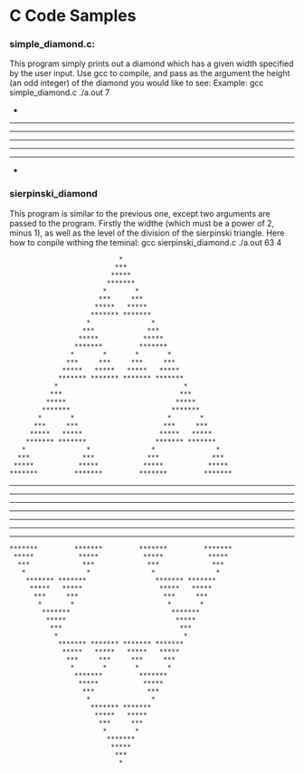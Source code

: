 # C Code Samples
### simple_diamond.c:
This program simply prints out a diamond which has a given width specified by the user input. Use gcc to compile, and pass as the argument the height (an odd integer) of the diamond you would like to see:
Example:
gcc simple_diamond.c
./a.out 7

   *   
  ***  
 ***** 
*******
 ***** 
  ***  
   *   

### sierpinski_diamond
This program is similar to the previous one, except two arguments are passed to the program. Firstly the widthe (which must be a power of 2, minus 1), as well as the level of the division of the sierpinski triangle. Here how to conpile withing the teminal:
gcc sierpinski_diamond.c
./a.out 63 4

                               *                               
                              ***                              
                             *****                             
                            *******                            
                           *       *                           
                          ***     ***                          
                         *****   *****                         
                        ******* *******                        
                       *               *                       
                      ***             ***                      
                     *****           *****                     
                    *******         *******                    
                   *       *       *       *                   
                  ***     ***     ***     ***                  
                 *****   *****   *****   *****                 
                ******* ******* ******* *******                
               *                               *               
              ***                             ***              
             *****                           *****             
            *******                         *******            
           *       *                       *       *           
          ***     ***                     ***     ***          
         *****   *****                   *****   *****         
        ******* *******                 ******* *******        
       *               *               *               *       
      ***             ***             ***             ***      
     *****           *****           *****           *****     
    *******         *******         *******         *******    
   *       *       *       *       *       *       *       *   
  ***     ***     ***     ***     ***     ***     ***     ***  
 *****   *****   *****   *****   *****   *****   *****   ***** 
******* ******* ******* ******* ******* ******* ******* *******
 *****   *****   *****   *****   *****   *****   *****   ***** 
  ***     ***     ***     ***     ***     ***     ***     ***  
   *       *       *       *       *       *       *       *   
    *******         *******         *******         *******    
     *****           *****           *****           *****     
      ***             ***             ***             ***      
       *               *               *               *       
        ******* *******                 ******* *******        
         *****   *****                   *****   *****         
          ***     ***                     ***     ***          
           *       *                       *       *           
            *******                         *******            
             *****                           *****             
              ***                             ***              
               *                               *               
                ******* ******* ******* *******                
                 *****   *****   *****   *****                 
                  ***     ***     ***     ***                  
                   *       *       *       *                   
                    *******         *******                    
                     *****           *****                     
                      ***             ***                      
                       *               *                       
                        ******* *******                        
                         *****   *****                         
                          ***     ***                          
                           *       *                           
                            *******                            
                             *****                             
                              ***                              
                               *                              
